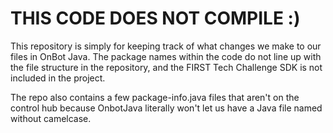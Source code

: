 # THIS CODE DOES NOT COMPILE :)
This repository is simply for keeping track of what changes we make to our files in OnBot Java.
The package names within the code do not line up with the file structure in the repository,
and the FIRST Tech Challenge SDK is not included in the project.

The repo also contains a few package-info.java files that aren't on the control hub because OnbotJava literally won't let us have a Java file named without camelcase.
